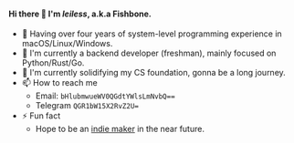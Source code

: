#### Hi there 👋 I'm _leiless_, a.k.a Fishbone.

- 🧳 Having over four years of system-level programming experience in macOS/Linux/Windows.
- 🔭 I'm currently a backend developer (freshman), mainly focused on Python/Rust/Go.
- 🌱 I'm currently solidifying my CS foundation, gonna be a long journey.
- 📫 How to reach me
  - Email: `bHlubmwueWV0QGdtYWlsLmNvbQ==`
  - Telegram `QGR1bW15X2RvZ2U=`
- ⚡ Fun fact
  - Hope to be an [indie maker](https://www.whatisanindiemaker.com/) in the near future.

<!--
**leiless/leiless** is a ✨ _special_ ✨ repository because its `README.md` (this file) appears on your GitHub profile.

Here are some ideas to get you started:

- 🔭 I’m currently working on ...
- 🌱 I’m currently learning ...
- 👯 I’m looking to collaborate on ...
- 🤔 I’m looking for help with ...
- 💬 Ask me about ...
- 📫 How to reach me: ...
- 😄 Pronouns: ...
- ⚡ Fun fact: ...
-->
